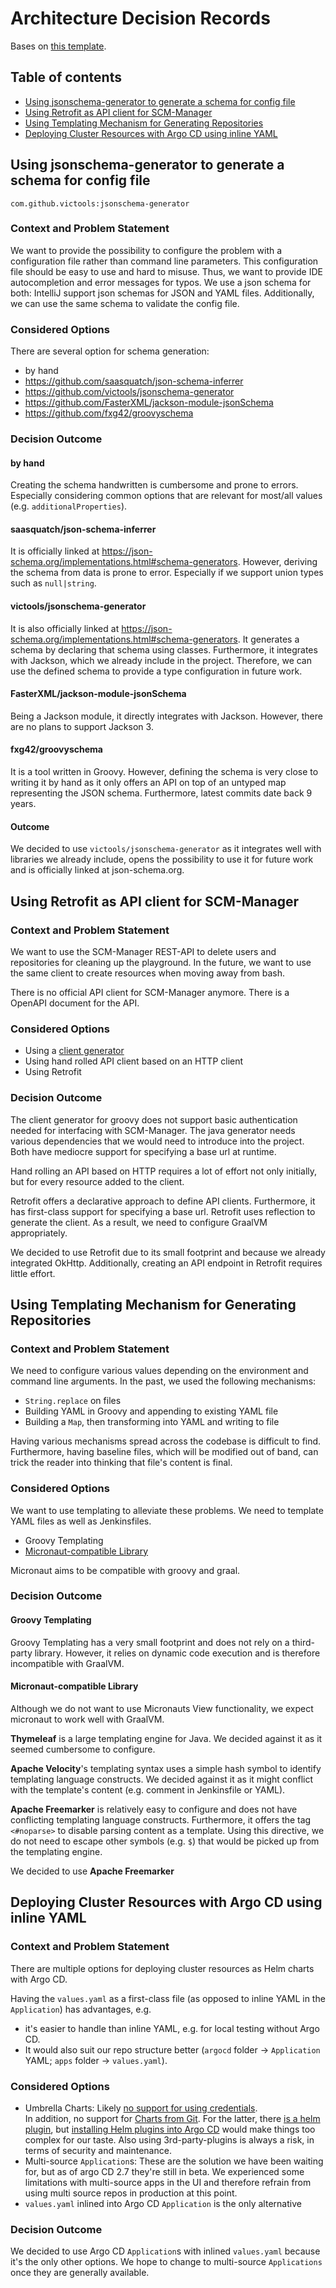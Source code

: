 Architecture Decision Records
====

Bases on [this template](https://adr.github.io/madr/examples.html).

## Table of contents

<!-- Update with ` doctoc --notitle docs/architecture-decision-records.md --maxlevel 2`. See https://github.com/thlorenz/doctoc -->
<!-- START doctoc generated TOC please keep comment here to allow auto update -->
<!-- DON'T EDIT THIS SECTION, INSTEAD RE-RUN doctoc TO UPDATE -->

- [Using jsonschema-generator to generate a schema for config file](#using-jsonschema-generator-to-generate-a-schema-for-config-file)
- [Using Retrofit as API client for SCM-Manager](#using-retrofit-as-api-client-for-scm-manager)
- [Using Templating Mechanism for Generating Repositories](#using-templating-mechanism-for-generating-repositories)
- [Deploying Cluster Resources with Argo CD using inline YAML](#deploying-cluster-resources-with-argo-cd-using-inline-yaml)

<!-- END doctoc generated TOC please keep comment here to allow auto update -->

## Using jsonschema-generator to generate a schema for config file

`com.github.victools:jsonschema-generator`

### Context and Problem Statement

We want to provide the possibility to configure the problem with a configuration file
rather than command line parameters.
This configuration file should be easy to use and hard to misuse.
Thus, we want to provide IDE autocompletion and error messages for typos.
We use a json schema for both: IntelliJ support json schemas for JSON and YAML files.
Additionally, we can use the same schema to validate the config file.

### Considered Options

There are several option for schema generation:

* by hand
* https://github.com/saasquatch/json-schema-inferrer
* https://github.com/victools/jsonschema-generator
* https://github.com/FasterXML/jackson-module-jsonSchema
* https://github.com/fxg42/groovyschema

### Decision Outcome

#### by hand

Creating the schema handwritten is cumbersome and prone to errors.
Especially considering common options that are relevant for most/all values (e.g. `additionalProperties`).

#### saasquatch/json-schema-inferrer

It is officially linked at https://json-schema.org/implementations.html#schema-generators.
However, deriving the schema from data is prone to error.
Especially if we support union types such as `null|string`.

#### victools/jsonschema-generator

It is also officially linked at https://json-schema.org/implementations.html#schema-generators.
It generates a schema by declaring that schema using classes.
Furthermore, it integrates with Jackson, which we already include in the project.
Therefore, we can use the defined schema to provide a type configuration in future work.

#### FasterXML/jackson-module-jsonSchema

Being a Jackson module, it directly integrates with Jackson.
However, there are no plans to support Jackson 3.

#### fxg42/groovyschema

It is a tool written in Groovy.
However, defining the schema is very close to writing it by hand as it only offers an
API on top of an untyped map representing the JSON schema.
Furthermore, latest commits date back 9 years.

#### Outcome

We decided to use `victools/jsonschema-generator` as it integrates well with libraries we already include,
opens the possibility to use it for future work and is officially linked at json-schema.org.

## Using Retrofit as API client for SCM-Manager

### Context and Problem Statement

We want to use the SCM-Manager REST-API to delete users and repositories
for cleaning up the playground.
In the future, we want to use the same client to create resources when moving away from bash.

There is no official API client for SCM-Manager anymore.
There is a OpenAPI document for the API.

### Considered Options

* Using a [client generator](https://github.com/OpenAPITools/openapi-generator/tree/master)
* Using hand rolled API client based on an HTTP client
* Using Retrofit

### Decision Outcome

The client generator for groovy does not support basic authentication needed for interfacing with SCM-Manager.
The java generator needs various dependencies that we would need to introduce into the project.
Both have mediocre support for specifying a base url at runtime.

Hand rolling an API based on HTTP requires a lot of effort not only initially, but for every resource added to the
client.

Retrofit offers a declarative approach to define API clients.
Furthermore, it has first-class support for specifying a base url.
Retrofit uses reflection to generate the client.
As a result, we need to configure GraalVM appropriately.

We decided to use Retrofit due to its small footprint and because we already integrated OkHttp.
Additionally, creating an API endpoint in Retrofit requires little effort.

## Using Templating Mechanism for Generating Repositories

### Context and Problem Statement

We need to configure various values depending on the environment and command line arguments.
In the past, we used the following mechanisms:

* `String.replace` on files
* Building YAML in Groovy and appending to existing YAML file
* Building a `Map`, then transforming into YAML and writing to file

Having various mechanisms spread across the codebase is difficult to find.
Furthermore, having baseline files, which will be modified out of band, can trick the reader
into thinking that file's content is final.

### Considered Options

We want to use templating to alleviate these problems.
We need to template YAML files as well as Jenkinsfiles.

* Groovy Templating
* [Micronaut-compatible Library](https://micronaut-projects.github.io/micronaut-views/latest/guide/#templates)

Micronaut aims to be compatible with groovy and graal.

### Decision Outcome

#### Groovy Templating

Groovy Templating has a very small footprint and does not rely on a third-party library.
However, it relies on dynamic code execution and is therefore incompatible with GraalVM.

#### Micronaut-compatible Library

Although we do not want to use Micronauts View functionality, we expect micronaut
to work well with GraalVM.

**Thymeleaf** is a large templating engine for Java.
We decided against it as it seemed cumbersome to configure.

**Apache Velocity**'s templating syntax uses a simple hash symbol to identify templating language constructs.
We decided against it as it might conflict with the template's content (e.g. comment in Jenkinsfile or YAML).

**Apache Freemarker** is relatively easy to configure and does not have conflicting templating language constructs.
Furthermore, it offers the tag `<#noparse>` to disable parsing content as a template.
Using this directive, we do not need to escape other symbols (e.g. `$`) that would be picked up from the
templating engine.

We decided to use **Apache Freemarker**

## Deploying Cluster Resources with Argo CD using inline YAML

### Context and Problem Statement

There are multiple options for deploying cluster resources as Helm charts with Argo CD.

Having the `values.yaml` as a first-class file (as opposed to inline YAML in the `Application`) has advantages, e.g.

* it's easier to handle than inline YAML, e.g. for local testing without Argo CD.
* It would also suit our repo structure better (`argocd` folder -> `Application` YAML; `apps` folder -> `values.yaml`).

### Considered Options

* Umbrella Charts:
  Likely [no support for using credentials](https://github.com/argoproj/argo-cd/issues/7104#issuecomment-995366406).  
  In addition, no support for [Charts from Git](https://github.com/helm/helm/issues/9461). For the latter,
  there [is a helm plugin](https://github.com/aslafy-z/helm-git),
  but [installing Helm plugins into Argo CD](https://github.com/argoproj/argo-cd/blob/v2.6.7/docs/user-guide/helm.md#helm-plugins)
  would make things too complex for our taste. Also using 3rd-party-plugins is always a risk, in terms of security and
  maintenance.
* Multi-source `Application`s: These are the solution we have been waiting for, but as of argo CD 2.7 they're still in
  beta.
  We experienced some limitations with multi-source apps in the UI and therefore refrain from using multi source repos
  in production at this point.
* `values.yaml` inlined into Argo CD `Application` is the only alternative

### Decision Outcome

We decided to use Argo CD `Application`s with inlined `values.yaml` because it's the only other options.
We hope to change to multi-source `Applications` once they are generally available.
